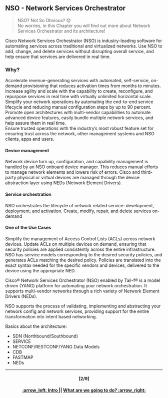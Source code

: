 ## NSO - Network Services Orchestrator

> NSO? Not So Obvious? :worried:   
> No worries, in this Chapter you will find out more about Network Services Orchestrator and its architecture!

Cisco Network Services Orchestrator (NSO) is industry-leading software for automating services across traditional and virtualized networks. Use NSO to add, change, and delete services without disrupting overall service, and help ensure that services are delivered in real time.  

### Why?  
Accelerate revenue-generating services with automated, self-service, on-demand provisioning that reduces activation times from months to minutes.  
Increase agility and scale with the capability to create, reconfigure, and repurpose services in real time with virtually unlimited horizontal scale.  
Simplify your network operations by automating the end-to-end service lifecycle and reducing manual configuration steps by up to 90 percent.  
Promote open architectures with multi-vendor capabilities to automate advanced device features, easily bundle multiple network services, and help assure them in real time.  
Ensure trusted operations with the industry’s most robust feature set for ensuring trust across the network, other management systems and NSO clients, apps and users.  

#### Device management

Network device turn up, configuration, and capability management is handled by an NSO onboard device manager. This reduces manual efforts to manage network elements and lowers risk of errors. Cisco and third-party physical or virtual devices are managed through the device abstraction layer using NEDs (Network Element Drivers).


#### Service orchestration

NSO orchestrates the lifecycle of network related service: development, deployment, and activation. Create, modify, repair, and delete services on-demand

#### One of the Use Cases  

Simplify the management of Access Control Lists (ACLs) across network devices. Update ACLs on multiple devices on demand, ensuring that security policies are applied consistently across the entire infrastructure.
NSO has service models corresponding to the desired security policies, and generates ACLs matching the desired policy. Policies are translated into the exact syntax needed for the specific vendors and devices, delivered to the device using the appropriate NED.

Cisco® Network Services Orchestrator (NSO) enabled by Tail-f® is a model driven (YANG) platform for automating your network orchestration. It supports multi-vendor networks through a rich variety of Network Element Drivers (NEDs).

NSO supports the process of validating, implementing and abstracting your network config and network services, providing support for the entire transformation into intent based networking.

Basics about the architecture: 
- SDN (Northbound/Southbound)
- SERVICE
- NETCONF/RESTCONF/YANG Data Models
- CDB
- FASTMAP
- NEDs
---
<h4 align="center">[2/9]</h4>
<h4 align="center"> <a href="../README.md"> :arrow_left: Intro </a> || <a href="/readme/2.md"> What are we going to do? :arrow_right: </a> </h4>
